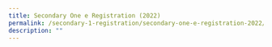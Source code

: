 ```yaml
---
title: Secondary One e Registration (2022)
permalink: /secondary-1-registration/secondary-one-e-registration-2022/
description: ""
---
```

